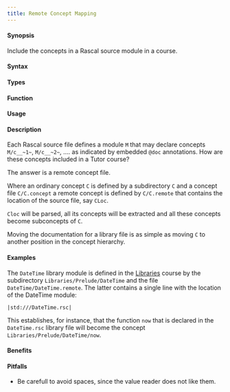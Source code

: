```yaml
---
title: Remote Concept Mapping
---
```


#### Synopsis

Include the concepts in a Rascal source module in a course.

#### Syntax

#### Types

#### Function
       
#### Usage

#### Description

Each Rascal source file defines a module `M` that may declare concepts `M/c__~1~`, `M/c__~2~`, ....
as indicated by embedded `@doc` annotations.
How are these concepts included in a Tutor course?

The answer is a remote concept file.

Where an ordinary concept `C` is defined by a subdirectory `C` and a concept file `C/C.concept` 
a remote concept is defined by `C/C.remote` that contains the location of the source file, say `CLoc`.

`Cloc` will be parsed, all its concepts will be extracted and all these
concepts become subconcepts of `C`. 

Moving the documentation for a library file is as simple as 
moving `C` to another position in the concept hierarchy.

#### Examples

The `DateTime` library module is defined in the [Libraries]((Libraries)) course by
the subdirectory `Libraries/Prelude/DateTime` and the file `DateTime/DateTime.remote`.
The latter contains a single line with the location of the DateTime module:

```rascal
|std:///DateTime.rsc|
```


This establishes, for instance, that the function `now` that is declared in the `DateTime.rsc` library file
will become the concept `Libraries/Prelude/DateTime/now`.

#### Benefits

#### Pitfalls

*  Be carefull to avoid spaces, since the value reader does not like them.

